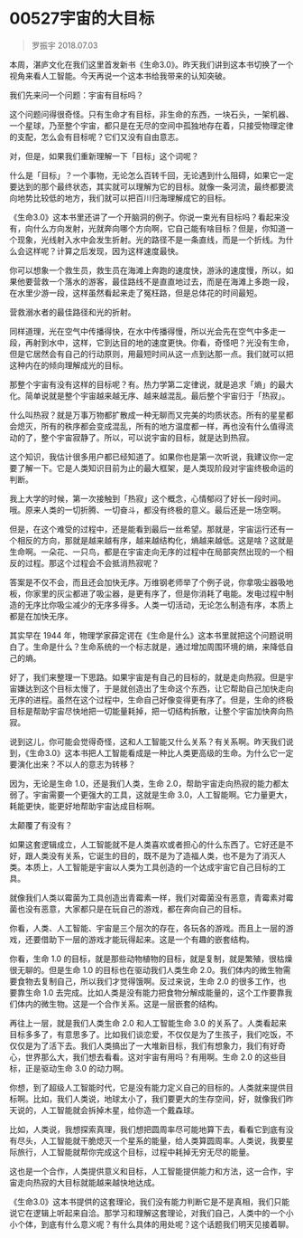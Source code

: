 # 00527宇宙的大目标

> 罗振宇 2018.07.03

本周，湛庐文化在我们这里首发新书《生命3.0》。昨天我们讲到这本书切换了一个视角来看人工智能。今天再说一个这本书给我带来的认知突破。

我们先来问一个问题：宇宙有目标吗？

这个问题问得很奇怪。只有生命才有目标，非生命的东西，一块石头，一架机器、一个星球，乃至整个宇宙，都只是在无尽的空间中孤独地存在着，只接受物理定律的支配，怎么会有目标呢？它们又没有自由意志。

对，但是，如果我们重新理解一下「目标」这个词呢？

什么是「目标」？一个事物，无论怎么百转千回，无论遇到什么阻碍，如果它一定要达到的那个最终状态，其实就可以理解为它的目标。就像一条河流，最终都要流向地势比较低的地方，我们就可以把百川归海理解成它的目标。

《生命3.0》这本书里还讲了一个开脑洞的例子。你说一束光有目标吗？看起来没有，向什么方向发射，光就奔向哪个方向啊，它自己能有啥目标？但是，你知道一个现象，光线射入水中会发生折射。光的路径不是一条直线，而是一个折线。为什么会这样呢？计算之后发现，因为这样速度最快。

你可以想象一个救生员，救生员在海滩上奔跑的速度快，游泳的速度慢，所以，如果他要营救一个落水的游客，最佳路线不是直直地过去，而是在海滩上多跑一段，在水里少游一段，这样虽然看起来走了冤枉路，但是总体花的时间最短。

营救溺水者的最佳路径和光的折射。

同样道理，光在空气中传播得快，在水中传播得慢，所以光会先在空气中多走一段，再射到水中，这样，它到达目的地的速度更快。你看，奇怪吧？光没有生命，但是它居然会有自己的行动原则，用最短时间从这一点到达那一点。我们就可以把这种内在的倾向理解成光的目标。

那整个宇宙有没有这样的目标呢？有。热力学第二定律说，就是追求「熵」的最大化。简单说就是整个宇宙越来越无序、越来越混乱。最后整个宇宙归于「热寂」。

什么叫热寂？就是万事万物都扩散成一种无聊而又完美的均质状态。所有的星星都会熄灭，所有的秩序都会变成混乱，所有的地方温度都一样，再也没有什么值得流动的了，整个宇宙寂静了。所以，可以说宇宙的目标，就是达到热寂。

这个知识，我估计很多用户都已经知道了。如果你也是第一次听说，我建议你一定要了解一下。它是人类知识目前为止的最大框架，是人类现阶段对宇宙终极命运的判断。

我上大学的时候，第一次接触到「热寂」这个概念，心情郁闷了好长一段时间。哦。原来人类的一切折腾、一切奋斗，都没有终极的意义。最后还是一场空啊。

但是，在这个难受的过程中，还是能看到最后一丝希望。那就是，宇宙运行还有一个相反的方向，那就是越来越有序，越来越结构化，熵越来越低。这是啥？这就是生命啊。一朵花、一只鸟，都是在宇宙走向无序的过程中在局部突然出现的一个相反的过程。那这个过程会不会抵消热寂呢？

答案是不仅不会，而且还会加快无序。万维钢老师举了个例子说，你拿吸尘器吸地板，你家里的灰尘都进了吸尘器，是更有序了，但是你消耗了电能。发电过程中制造的无序比你吸尘减少的无序多得多。人类一切活动，无论怎么制造有序，本质上都是在加快无序。

其实早在 1944 年，物理学家薛定谔在《生命是什么》这本书里就把这个问题说明白了。生命是什么？生命系统的一个标志就是，通过增加周围环境的熵，来降低自己的熵。

好了，我们来整理一下思路。如果宇宙是有自己的目标的，就是走向热寂。但是宇宙嫌达到这个目标太慢了，于是就创造出了生命这个东西，让它帮助自己加快走向无序的进程。虽然在这个过程中，生命自己好像变得更有序了。但是，生命的终极目标是帮助宇宙尽快地把一切能量耗掉，把一切结构拆散，让整个宇宙加快奔向热寂。

说到这儿，你可能会觉得奇怪，这和人工智能又什么关系？有关系啊。昨天我们说到，《生命3.0》这本书把人工智能看成是一种比人类更高级的生命。为什么它一定要演化出来？不以人的意志为转移？

因为，无论是生命 1.0，还是我们人类，生命 2.0，帮助宇宙走向热寂的能力都太弱了。宇宙需要一个更强大的工具，这就是生命 3.0，人工智能啊。它力量更大，耗能更快，能更好地帮助宇宙达成目标啊。

太颠覆了有没有？

如果这套逻辑成立，人工智能就不是人类喜欢或者担心的什么东西了。它好还是不好，跟人类没有关系，它诞生的目的，既不是为了造福人类，也不是为了消灭人类。本质上，人工智能是宇宙以人类为工具创造的一个达成宇宙它自己目标的工具。

就像我们人类以霉菌为工具创造出青霉素一样，我们对霉菌没有恶意，青霉素对霉菌也没有恶意，大家都只是在玩自己的游戏，都在奔向自己的目标。

你看，人类、人工智能、宇宙是三个层次的存在，各玩各的游戏。而且上一层的游戏，还要借助下一层的游戏才能玩得起来。这是一个有趣的嵌套结构。

你看，生命 1.0 的目标，就是那些动物植物的目标，就是复制，就是繁殖，很枯燥很无聊的。但是生命 1.0 的目标也在驱动我们人类生命 2.0。我们体内的微生物需要食物去复制自己，所以我们才觉得饿啊。反过来说，生命 2.0 的很多工作，也要靠生命 1.0 去完成。比如人类是没有能力把食物分解成能量的，这个工作要靠我们体内的微生物。这是一个合作关系。这是一层嵌套的结构。

再往上一层，就是我们人类生命 2.0 和人工智能生命 3.0 的关系了。人类看起来目标多多了，有意思多了。比如我们谈恋爱，不仅仅是为了生孩子，我们吃饭，不仅仅是为了活下去。我们人类搞出了一大堆新目标，我们有想象力，我们有好奇心，世界那么大，我们想去看看。这对宇宙有用吗？有用啊。生命 2.0 的这些目标，正是驱动生命 3.0 的动力啊。

你想，到了超级人工智能时代，它是没有能力定义自己的目标的。人类就来提供目标啊。比如，我们人类说，地球太小了，我们要更大的生存空间，好，就像我们昨天说的，人工智能就会拆掉木星，给你造一个戴森球。

比如，人类说，我想探索真理，我们想把圆周率尽可能地算下去，看看它到底有没有尽头，人工智能就干脆熄灭一个星系的能量，给人类算圆周率。人类说，我要星际旅行，人工智能就帮你完成这个目标，过程中耗掉无穷无尽的能量。

这也是一个合作，人类提供意义和目标，人工智能提供能力和方法，这一合作，宇宙走向热寂的大目标就能越来越快地达成。

《生命3.0》这本书提供的这套理论，我们没有能力判断它是不是真相，我们只能说它在逻辑上听起来自洽。那学习和理解这套理论，对我们自己，人类中的一个小小个体，到底有什么意义呢？有什么具体的用处呢？这个话题我们明天见接着聊。
